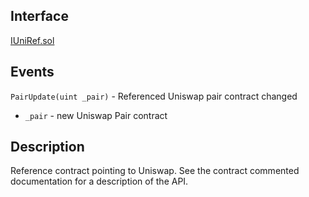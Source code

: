 ## Interface
[IUniRef.sol](https://github.com/fei-protocol/fei-protocol-core/blob/master/contracts/refs/IUniRef.sol)

## Events
`PairUpdate(uint _pair)` - Referenced Uniswap pair contract changed
* `_pair` - new Uniswap Pair contract

## Description
Reference contract pointing to Uniswap. See the contract commented documentation for a description of the API.